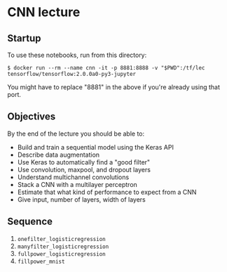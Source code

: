 # CNN lecture

## Startup

To use these notebooks, run from this directory:

`$ docker run --rm --name cnn -it -p 8881:8888 -v "$PWD":/tf/lec tensorflow/tensorflow:2.0.0a0-py3-jupyter`

You might have to replace "8881" in the above if you're already using that port.

## Objectives

By the end of the lecture you should be able to:

* Build and train a sequential model using the Keras API
* Describe data augmentation
* Use Keras to automatically find a "good filter"
* Use convolution, maxpool, and dropout layers
* Understand multichannel convolutions
* Stack a CNN with a multilayer perceptron
* Estimate that what kind of performance to expect from a CNN
 * Give input, number of layers, width of layers
 
## Sequence

1. `onefilter_logisticregression`
2. `manyfilter_logisticregression`
3. `fullpower_logisticregression`
4. `fillpower_mnist`
